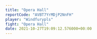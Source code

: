 ```yaml
---
title: "Opera Hall"
reportCode: "AVBT7YrMDjP2NnFH"
player: "Windfurypls"
fight: "Opera Hall"
date: 2021-10-27T19:09:12.576000+00:00
---
```

